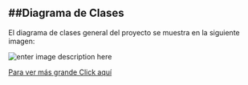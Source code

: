 
##Diagrama de Clases
-----------------------------------
El diagrama de clases general del proyecto se muestra en la siguiente imagen:

![enter image description here](http://fotos.subefotos.com/03ca82d282a453c6f38fd95403ba6e4eo.jpg)

[Para ver más grande Click aquí](http://fotos.subefotos.com/03ca82d282a453c6f38fd95403ba6e4eo.jpg)